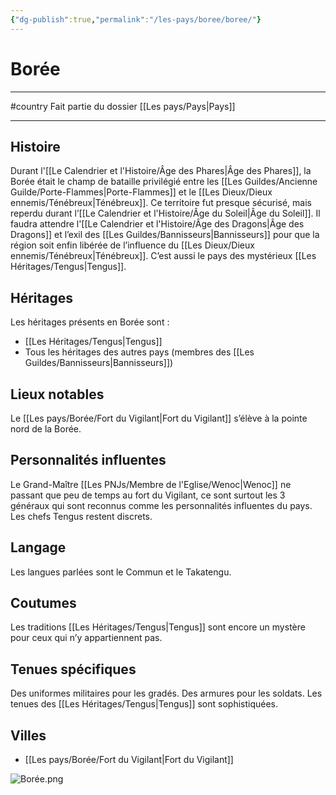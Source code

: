 ```yaml
---
{"dg-publish":true,"permalink":"/les-pays/boree/boree/"}
---
```


# Borée
----
#country 
Fait partie du dossier [[Les pays/Pays\|Pays]]

-------
## Histoire
Durant l'[[Le Calendrier et l'Histoire/Âge des Phares\|Âge des Phares]], la Borée était le champ de bataille privilégié entre les [[Les Guildes/Ancienne Guilde/Porte-Flammes\|Porte-Flammes]] et le [[Les Dieux/Dieux ennemis/Ténébreux\|Ténébreux]]. Ce territoire fut presque sécurisé, mais reperdu durant l’[[Le Calendrier et l'Histoire/Âge du Soleil\|Âge du Soleil]]. Il faudra attendre l'[[Le Calendrier et l'Histoire/Âge des Dragons\|Âge des Dragons]] et l’exil des [[Les Guildes/Bannisseurs\|Bannisseurs]] pour que la région soit enfin libérée de l’influence du [[Les Dieux/Dieux ennemis/Ténébreux\|Ténébreux]].
C’est aussi le pays des mystérieux [[Les Héritages/Tengus\|Tengus]].
## Héritages
Les héritages présents en Borée sont :
- [[Les Héritages/Tengus\|Tengus]]
- Tous les héritages des autres pays (membres des [[Les Guildes/Bannisseurs\|Bannisseurs]])
## Lieux notables
Le [[Les pays/Borée/Fort du Vigilant\|Fort du Vigilant]] s’élève à la pointe nord de la Borée.
## Personnalités influentes
Le Grand-Maître [[Les PNJs/Membre de l'Eglise/Wenoc\|Wenoc]] ne passant que peu de temps au fort du Vigilant, ce sont surtout les 3 généraux qui sont reconnus comme les personnalités influentes du pays.
Les chefs Tengus restent discrets.
## Langage
 Les langues parlées sont le Commun et le Takatengu.
## Coutumes
Les traditions [[Les Héritages/Tengus\|Tengus]] sont encore un mystère pour ceux qui n’y appartiennent pas.
## Tenues spécifiques
Des uniformes militaires pour les gradés. Des armures pour les soldats.
Les tenues des [[Les Héritages/Tengus\|Tengus]] sont sophistiquées.
## Villes
- [[Les pays/Borée/Fort du Vigilant\|Fort du Vigilant]]

![Borée.png](/img/user/_Images/_Pays/Bor%C3%A9e.png)